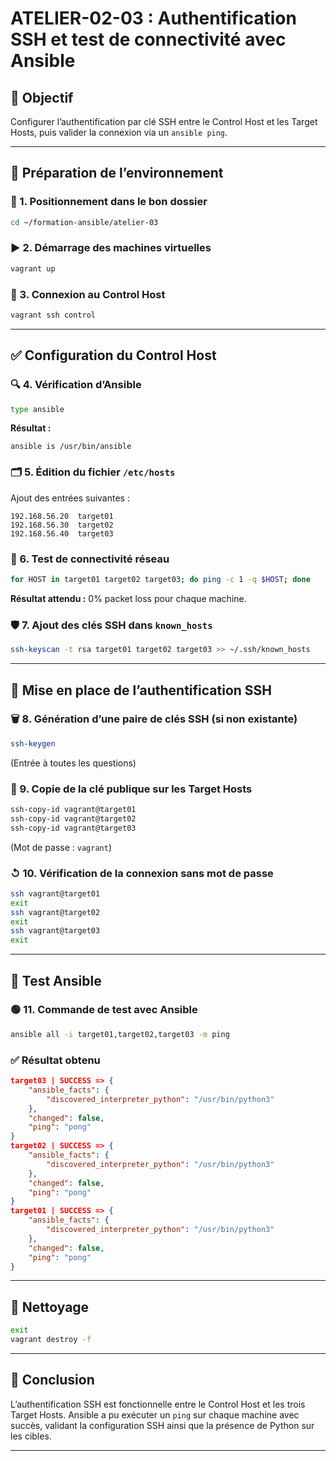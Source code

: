 # ATELIER-02-03 : Authentification SSH et test de connectivité avec Ansible

## 🌟 Objectif

Configurer l’authentification par clé SSH entre le Control Host et les Target Hosts, puis valider la connexion via un `ansible ping`.

---

## 🔧 Préparation de l’environnement

### 📁 1. Positionnement dans le bon dossier

```bash
cd ~/formation-ansible/atelier-03
```

### ▶️ 2. Démarrage des machines virtuelles

```bash
vagrant up
```

### 🔐 3. Connexion au Control Host

```bash
vagrant ssh control
```

---

## ✅ Configuration du Control Host

### 🔍 4. Vérification d’Ansible

```bash
type ansible
```

**Résultat :**
```
ansible is /usr/bin/ansible
```

### 🗂️ 5. Édition du fichier `/etc/hosts`

Ajout des entrées suivantes :

```
192.168.56.20  target01
192.168.56.30  target02
192.168.56.40  target03
```

### 📶 6. Test de connectivité réseau

```bash
for HOST in target01 target02 target03; do ping -c 1 -q $HOST; done
```

**Résultat attendu :** 0% packet loss pour chaque machine.

### 🛡️ 7. Ajout des clés SSH dans `known_hosts`

```bash
ssh-keyscan -t rsa target01 target02 target03 >> ~/.ssh/known_hosts
```

---

## 🔑 Mise en place de l’authentification SSH

### 🗑️ 8. Génération d’une paire de clés SSH (si non existante)

```bash
ssh-keygen
```

(Entrée à toutes les questions)

### 📄 9. Copie de la clé publique sur les Target Hosts

```bash
ssh-copy-id vagrant@target01
ssh-copy-id vagrant@target02
ssh-copy-id vagrant@target03
```

(Mot de passe : `vagrant`)

### ↺️ 10. Vérification de la connexion sans mot de passe

```bash
ssh vagrant@target01
exit
ssh vagrant@target02
exit
ssh vagrant@target03
exit
```

---

## 🧲 Test Ansible

### 🟢 11. Commande de test avec Ansible

```bash
ansible all -i target01,target02,target03 -m ping
```

### ✅ Résultat obtenu

```json
target03 | SUCCESS => {
    "ansible_facts": {
        "discovered_interpreter_python": "/usr/bin/python3"
    },
    "changed": false,
    "ping": "pong"
}
target02 | SUCCESS => {
    "ansible_facts": {
        "discovered_interpreter_python": "/usr/bin/python3"
    },
    "changed": false,
    "ping": "pong"
}
target01 | SUCCESS => {
    "ansible_facts": {
        "discovered_interpreter_python": "/usr/bin/python3"
    },
    "changed": false,
    "ping": "pong"
}
```

---

## 🧼 Nettoyage

```bash
exit
vagrant destroy -f
```

---

## 📌 Conclusion

L’authentification SSH est fonctionnelle entre le Control Host et les trois Target Hosts. Ansible a pu exécuter un `ping` sur chaque machine avec succès, validant la configuration SSH ainsi que la présence de Python sur les cibles.

---

